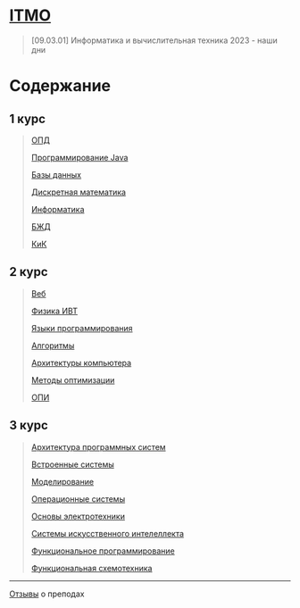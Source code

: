 # [ITMO](https://itmo.ru)

> [09.03.01] Информатика и вычислительная техника 2023 - наши дни

# Содержание

## 1 курс

> [ОПД](./opd)
>
> [Программирование Java](./programming)
>
> [Базы данных](./db/)
>
> [Дискретная математика](./discretemath/)
>
> [Информатика](./informatics/)
>
> [БЖД](./lifesafety/)
>
> [КиК](kik)

## 2 курс

> [Веб](./web/)
>
> [Физика ИВТ](./phys/)
>
> [Языки программирования](./programming-langs/)
>
> [Алгоритмы](./algos/)
>
> [Архитектуры компьютера](./csa/)
>
> [Методы оптимизации](./metop/)
>
> [ОПИ](./opi/)

## 3 курс

> [Архитектура программных систем](./ass/)
>
> [Встроенные системы](./embedded-systems/)
>
> [Моделирование](./modeling/)
>
> [Операционные системы](./os/)
>
> [Основы электротехники](./electrical-engineering/)
>
> [Системы искусственного интелеллекта](./sai/)
>
> [Функциональное программирование](./fp/)
>
> [Функциональная схемотехника](./functional-ciruitry/)

---

[Отзывы](./teacher-feedback.md) о преподах
